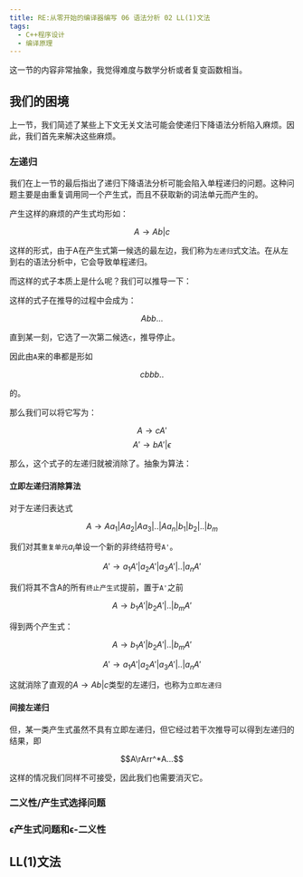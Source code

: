 ```yaml
---
title: RE:从零开始的编译器编写 06 语法分析 02 LL(1)文法
tags: 
  - C++程序设计
  - 编译原理
---
```


这一节的内容非常抽象，我觉得难度与数学分析或者复变函数相当。

## 我们的困境

上一节，我们简述了某些上下文无关文法可能会使递归下降语法分析陷入麻烦。因此，我们首先来解决这些麻烦。

### 左递归

我们在上一节的最后指出了递归下降语法分析可能会陷入单程递归的问题。这种问题主要是由重复调用同一个产生式，而且不获取新的词法单元而产生的。

产生这样的麻烦的产生式均形如：

$$A→ Ab|c$$

这样的形式，由于A在产生式第一候选的最左边，我们称为`左递归`式文法。在从左到右的语法分析中，它会导致单程递归。

而这样的式子本质上是什么呢？我们可以推导一下：

这样的式子在推导的过程中会成为：

$$Abb...$$

直到某一刻，它选了一次第二候选`c`，推导停止。

因此由`A`来的串都是形如

$$cbbb..$$

的。

那么我们可以将它写为：

$$A→ cA'$$
$$A'→ bA' | \epsilon$$

那么，这个式子的左递归就被消除了。抽象为算法：

#### 立即左递归消除算法

对于左递归表达式

$$A→ Aa_1|Aa_2|Aa_3|..|Aa_n|b_1|b_2|..|b_m$$

我们对其`重复单元`$a_i$单设一个新的非终结符号`A'`。

$$A'→ a_1A'|a_2A'|a_3A'|..|a_nA'$$

我们将其不含A的所有`终止产生式`提前，置于`A'`之前

$$A→ b_1A'|b_2A'|..|b_mA'$$

得到两个产生式：

$$A→ b_1A'|b_2A'|..|b_mA'$$

$$A'→ a_1A'|a_2A'|a_3A'|..|a_nA'$$

这就消除了直观的$A→Ab|c$类型的左递归，也称为`立即左递归`

#### 间接左递归

但，某一类产生式虽然不具有立即左递归，但它经过若干次推导可以得到左递归的结果，即

$$A\rArr^*A...$$

这样的情况我们同样不可接受，因此我们也需要消灭它。

### 二义性/产生式选择问题

### ϵ产生式问题和ϵ-二义性

## LL(1)文法